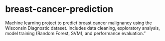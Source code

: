# breast-cancer-prediction
Machine learning project to predict breast cancer malignancy using the Wisconsin Diagnostic dataset. Includes data cleaning, exploratory analysis, model training (Random Forest, SVM), and performance evaluation.”
